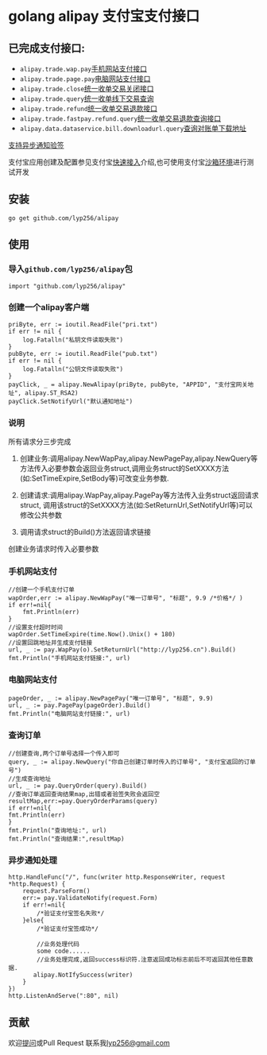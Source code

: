 # golang alipay 支付宝支付接口  
## 已完成支付接口:
* `alipay.trade.wap.pay`[手机网站支付接口](https://docs.open.alipay.com/203)
* `alipay.trade.page.pay`[电脑网站支付接口](https://docs.open.alipay.com/270/alipay.trade.page.pay)
* `alipay.trade.close`[统一收单交易关闭接口](https://docs.open.alipay.com/api_1/alipay.trade.close/)
* `alipay.trade.query`[统一收单线下交易查询](https://docs.open.alipay.com/api_1/koubei.trade.itemorder.query/)
* `alipay.trade.refund`[统一收单交易退款接口](https://docs.open.alipay.com/api_1/alipay.trade.refund/)
* `alipay.trade.fastpay.refund.query`[统一收单交易退款查询接口](https://docs.open.alipay.com/api_1/alipay.trade.fastpay.refund.query/)
* `alipay.data.dataservice.bill.downloadurl.query`[查询对账单下载地址](https://docs.open.alipay.com/api_15/alipay.data.dataservice.bill.downloadurl.query)

[支持异步通知验签](https://docs.open.alipay.com/203/105286)

支付宝应用创建及配置参见支付宝[快速接入](https://docs.open.alipay.com/203/105285/)介绍,也可使用支付宝[沙箱环境](https://docs.open.alipay.com/200/105311/)进行测试开发
## 安装
    go get github.com/lyp256/alipay
## 使用
### 导入`github.com/lyp256/alipay`包
    import "github.com/lyp256/alipay"
### 创建一个alipay客户端
    priByte, err := ioutil.ReadFile("pri.txt")
	if err != nil {
		log.Fatalln("私钥文件读取失败")
	}
	pubByte, err := ioutil.ReadFile("pub.txt")
	if err != nil {
		log.Fatalln("公钥文件读取失败")
	}
	payClick, _ = alipay.NewAlipay(priByte, pubByte, "APPID", "支付宝网关地址", alipay.ST_RSA2)
	payClick.SetNotifyUrl("默认通知地址")
### 说明
所有请求分三步完成
1. 创建业务:调用alipay.NewWapPay,alipay.NewPagePay,alipay.NewQuery等方法传入必要参数会返回业务struct,调用业务struct的SetXXXX方法(如:SetTimeExpire,SetBody等)可改变业务参数.
  
2. 创建请求:调用alipay.WapPay,alipay.PagePay等方法传入业务struct返回请求struct,
调用该struct的SetXXXX方法(如:SetReturnUrl,SetNotifyUrl等)可以修改公共参数
3. 调用请求struct的Build()方法返回请求链接

创建业务请求时传入必要参数
### 手机网站支付
    //创建一个手机支付订单
    wapOrder,err := alipay.NewWapPay("唯一订单号", "标题", 9.9 /*价格*/ )
    if err!=nil{
        fmt.Println(err)
    }
    //设置支付超时时间
	wapOrder.SetTimeExpire(time.Now().Unix() + 180)
    //设置回跳地址并生成支付链接
	url, _ := pay.WapPay(o).SetReturnUrl("http://lyp256.cn").Build()
	fmt.Println("手机网站支付链接:", url)
### 电脑网站支付
	pageOrder, _ := alipay.NewPagePay("唯一订单号", "标题", 9.9)
	url, _ := pay.PagePay(pageOrder).Build()
	fmt.Println("电脑网站支付链接:", url)
### 查询订单
    //创建查询,两个订单号选择一个传入即可
	query, _ := alipay.NewQuery("你自己创建订单时传入的订单号", "支付宝返回的订单号")
    //生成查询地址
	url, _ := pay.QueryOrder(query).Build()
    //查询订单返回查询结果map,出错或者验签失败会返回空
    resultMap,err:=pay.QueryOrderParams(query)
    if err!=nil{
	fmt.Println(err)
    }
	fmt.Println("查询地址:", url)
	fmt.Println("查询结果:",resultMap)
### 异步通知处理
    http.HandleFunc("/", func(writer http.ResponseWriter, request *http.Request) {
		request.ParseForm()
		err:= pay.ValidateNotify(request.Form)
        if err!=nil{
            /*验证支付宝签名失败*/
        }else{
            /*验证支付宝签成功*/

            //业务处理代码
            some code......
            //业务处理完成,返回success标识符.注意返回成功标志前后不可返回其他任意数据.
           alipay.NotIfySuccess(writer)
        }
	})
	http.ListenAndServe(":80", nil)
## 贡献
欢迎[提问](https://github.com/lyp256/alipay/issues/new)或Pull Request 联系我[lyp256@gmail.com](mailto:lyp256@gmail.com)
